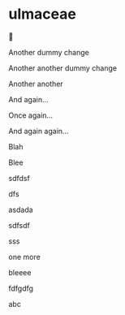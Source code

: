 # ulmaceae

:shrug:




Another dummy change

Another another dummy change

Another another

And again...

Once again...

And again again...

Blah

Blee

sdfdsf

dfs

asdada


sdfsdf

sss

one more

bleeee

fdfgdfg

abc
